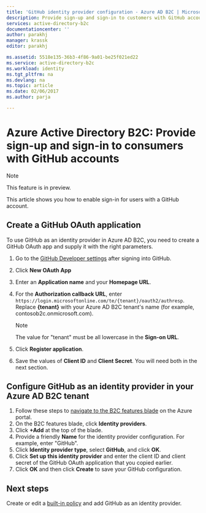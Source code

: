 ```yaml
---
title: 'GitHub identity provider configuration - Azure AD B2C | Microsoft Docs'
description: Provide sign-up and sign-in to customers with GitHub accounts in your applications that are secured by Azure Active Directory B2C.
services: active-directory-b2c
documentationcenter: ''
author: parakhj
manager: krassk
editor: parakhj

ms.assetid: 5518e135-36b3-4f86-9a01-be25f021ed22
ms.service: active-directory-b2c
ms.workload: identity
ms.tgt_pltfrm: na
ms.devlang: na
ms.topic: article
ms.date: 02/06/2017
ms.author: parja

---
```

# Azure Active Directory B2C: Provide sign-up and sign-in to consumers with GitHub accounts

> [!NOTE]
> This feature is in preview.
> 

This article shows you how to enable sign-in for users with a GitHub account.

## Create a GitHub OAuth application

To use GitHub as an identity provider in Azure AD B2C, you need to create a GitHub OAuth app and supply it with the right parameters.

1. Go to the [GitHub Developer settings](https://github.com/settings/developers) after signing into GitHub.
1. Click **New OAuth App**
1. Enter an **Application name** and your **Homepage URL**.
1. For the **Authorization callback URL**, enter `https://login.microsoftonline.com/te/{tenant}/oauth2/authresp`. Replace **{tenant}** with your Azure AD B2C tenant's name (for example, contosob2c.onmicrosoft.com).

    >[!NOTE]
    >The value for "tenant" must be all lowercase in the **Sign-on URL**.

1. Click **Register application**.
1. Save the values of **Client ID** and **Client Secret**. You will need both in the next section.

## Configure GitHub as an identity provider in your Azure AD B2C tenant

1. Follow these steps to [navigate to the B2C features blade](active-directory-b2c-app-registration.md#navigate-to-b2c-settings) on the Azure portal.
1. On the B2C features blade, click **Identity providers**.
1. Click **+Add** at the top of the blade.
1. Provide a friendly **Name** for the identity provider configuration. For example, enter "GitHub".
1. Click **Identity provider type**, select **GitHub**, and click **OK**.
1. Click **Set up this identity provider** and enter the client ID and client secret of the GitHub OAuth application that you copied earlier.
1. Click **OK** and then click **Create** to save your GitHub configuration.

## Next steps

Create or edit a [built-in policy](active-directory-b2c-reference-policies.md) and add GitHub as an identity provider.